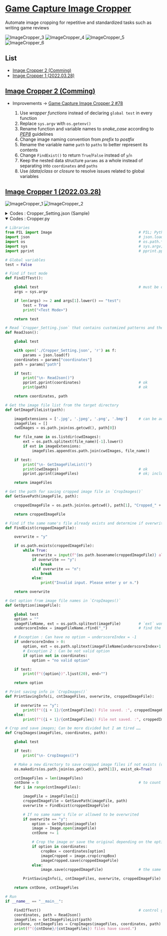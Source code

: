 # [Game Capture Image Cropper](../README.md#game-capture-image-cropper)

Automate image cropping for repetitive and standardized tasks such as writing game reviews

![ImageCropper_3](./Images/ImageCropper_3.PNG)
![ImageCropper_4](./Images/ImageCropper_4.PNG)
![ImageCropper_5](./Images/ImageCropper_5.PNG)
![ImageCropper_6](./Images/ImageCropper_6.PNG)


## List

- [Image Cropper 2 (Comming)](#image-cropper-2-comming)
- [Image Cropper 1 (2022.03.28)](#image-cropper-1-20220328)


## [Image Cropper 2 (Comming)](#list)

- Improvements → [Game Capture Image Cropper 2 #78](https://github.com/kimpro82/MyGame/issues/78)

  1. Use *wrapper functions* instead of declaring `global test` in every function
  1. Replace `sys.argv` with `os.getenv()`
  1. Rename function and variable names to *snake_case* according to [*PEP8*](https://peps.python.org/pep-0008/) guidelines
  1. Change image naming convention from *prefix* to *postfix*
  1. Rename the variable name `path` to `paths` to better represent its contents
  1. Change `FindExist()` to return `True`/`False` instead of `y`/`n`
  1. Keep the nested data structure `params` as a whole instead of separating into `coordinates` and `paths`
  1. Use *(data)class* or *closure* to resolve issues related to global variables


## [Image Cropper 1 (2022.03.28)](#list)

![ImageCropper_1](./Images/ImageCropper_1.PNG)
![ImageCropper_2](./Images/ImageCropper_2.PNG)

  <details>
    <summary>Codes : Cropper_Setting.json (Sample)</summary>

  ```json
  {
      "coordinates": 
      {
          "l": [0, 0, 291, 400],
          "r": [292, 0, 640, 400],
          "r1": [292, 4, 635, 127],
          "r2": [292, 122, 635, 293],
          "r3": [292, 288, 635, 393],
          "r12": [292, 4, 635, 293],
          "r23": [292, 122, 635, 393],
          "wl": [0, 0, 415, 400],
          "wr": [416, 0, 640, 400]
      },

      "path":
      [
          "Images\\Sample",
          "Images\\Sample\\Cropped"
      ]
  }
  ```
  </details>
  <details open>
    <summary>Codes : Cropper.py</summary>

  ```py
  # Libraries
  from PIL import Image                                       # PIL; Python Imaging Library
  import json                                                 # json.load(); call coordinates information for cropping from the external JSON file
  import os                                                   # os.path.*, os.getcwd(), os.makedirs(); deal with paths in various ways
  import sys                                                  # sys.argv; read "test" arguement from the terminal command or batchfile
  import pprint                                               # pprint.pprint(); print multi-line data like JSON with line replacement
  ```
  ```py
  # Global variables
  test = False
  ```
  ```py
  # Find if test mode
  def FindIfTest():

      global test                                             # must be declared in each udf
      args = sys.argv

      if len(args) >= 2 and args[1].lower() == "test":
          test = True
          print("<Test Mode>")

      return test

  ```
  ```py
  # Read `Cropper_Setting.json` that contains customized patterns and their coordinate information and paths
  def ReadJson():

      global test

      with open('./Cropper_Setting.json', 'r') as f:
          params = json.load(f)
      coordinates = params["coordinates"]
      path = params["path"]

      if test:
          print("\n- ReadJson()")
          pprint.pprint(coordinates)                          # ok
          print(path)                                         # ok

      return coordinates, path
  ```
  ```py
  # Get the image file list from the target directory
  def GetImageFileList(path):

      imageExtensions = ['.jpg', '.jpeg', '.png', '.bmp']     # can be added more
      imageFiles = []
      cwdImages = os.path.join(os.getcwd(), path[0])

      for file_name in os.listdir(cwdImages):
          ext = os.path.splitext(file_name)[-1].lower()
          if ext in imageExtensions:
              imageFiles.append(os.path.join(cwdImages, file_name))

      if test:
          print("\n- GetImageFileList()")
          print(cwdImages)                                    # ok
          pprint.pprint(imageFiles)                           # ok; including path

      return imageFiles
  ```
  ```py
  # Get the path for saving cropped image file in `CropImages()`
  def GetSavePath(imageFile, path):

      croppedImageFile = os.path.join(os.getcwd(), path[1], "Cropped_" + os.path.basename(imageFile))

      return croppedImageFile
  ```
  ```py
  # Find if the same name's file already exists and determine if overwrite in `CropImages()`
  def FindExist(croppedImageFile):

      overwrite = "y"

      if os.path.exists(croppedImageFile):
          while True:
              overwrite = input(f"{os.path.basename(croppedImageFile)} already exists. Do you want to overwrite it? (y/n) ").lower()
              if overwrite == "y":
                  break
              elif overwrite == "n":
                  break
              else:
                  print("Invalid input. Please enter y or n.")

      return overwrite
  ```
  ```py
  # Get option from image file names in `CropImages()`
  def GetOption(imageFile):

      global test
      option = ""
      imageFileName, ext = os.path.splitext(imageFile)        # `ext` won't be used
      underscoreIndex = imageFileName.rfind("_")              # find the string after the last "_"

      # Exception : Can have no option → underscoreIndex = -1
      if underscoreIndex > 0:
          option, ext = os.path.splitext(imageFileName[underscoreIndex+1:])
          # Exception 2 : Can be not valid option
          if option not in coordinates:
              option = "no valid option"

      if test:
          print(f"({option})".ljust(20), end="")

      return option
  ```
  ```py
  # Print saving info in `CropImages()`
  def PrintSavingInfo(i, cntImageFiles, overwrite, croppedImageFile):

      if overwrite == "y":
          print(f"({i + 1}/{cntImageFiles}) File saved. :", croppedImageFile)
      else:
          print(f"({i + 1}/{cntImageFiles}) File not saved. :", croppedImageFile)
  ```
  ```py
  # Crop and save images; Can be more divided but I am tired ……
  def CropImages(imageFiles, coordinates, path):

      global test

      if test:
          print("\n- CropImages()")

      # Make a new directory to save cropped image files if not exists (do not need `if` statement)
      os.makedirs(os.path.join(os.getcwd(), path[1]), exist_ok=True)

      cntImageFiles = len(imageFiles)
      cntDone = 0                                             # to count files that saved well
      for i in range(cntImageFiles):

          imageFile = imageFiles[i]
          croppedImageFile = GetSavePath(imageFile, path)
          overwrite = FindExist(croppedImageFile)

          # If no same name's file or allowed to be overwrited
          if overwrite == "y":
              option = GetOption(imageFile)
              image = Image.open(imageFile)
              cntDone += 1

              # Crop the image or save the original depending on the option
              if option in coordinates:
                  cropBox = coordinates[option]
                  imageCropped = image.crop(cropBox)
                  imageCropped.save(croppedImageFile)
              else:
                  image.save(croppedImageFile)                # the same with the original image when no option

          PrintSavingInfo(i, cntImageFiles, overwrite, croppedImageFile)

      return cntDone, cntImageFiles
  ```
  ```py
  # Run
  if __name__ == "__main__":

      FindIfTest()                                            # control global variable `test`
      coordinates, path = ReadJson()
      imageFiles = GetImageFileList(path)
      cntDone, cntImageFiles = CropImages(imageFiles, coordinates, path)
      print(f"({cntDone}/{cntImageFiles}) files have saved.")
  ```

  </details>